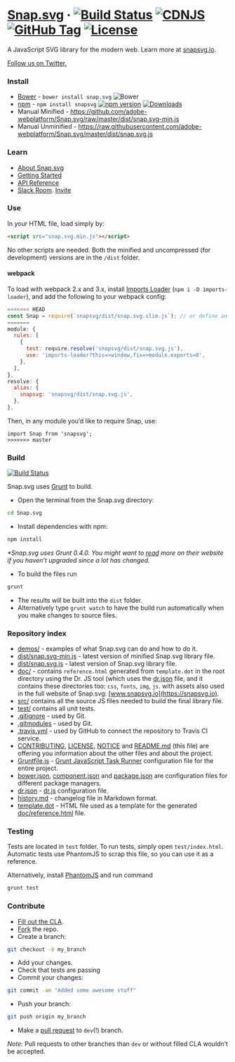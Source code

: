 [Snap.svg](http://snapsvg.io) · [![Build Status](https://travis-ci.org/adobe-webplatform/Snap.svg.svg?branch=dev)](https://travis-ci.org/adobe-webplatform/Snap.svg)  [![CDNJS](https://img.shields.io/cdnjs/v/snap.svg.svg)](https://cdnjs.com/libraries/snap.svg/) [![GitHub Tag](https://img.shields.io/github/tag/adobe-webplatform/snap.svg.svg)](https://github.com/adobe-webplatform/Snap.svg/releases) [![License](https://img.shields.io/npm/l/snapsvg.svg)](https://github.com/adobe-webplatform/Snap.svg/blob/master/LICENSE)
======

A JavaScript SVG library for the modern web. Learn more at [snapsvg.io](http://snapsvg.io).

[Follow us on Twitter.](https://twitter.com/snapsvg)

### Install
* [Bower](http://bower.io/) - `bower install snap.svg` ![Bower](https://img.shields.io/bower/v/snap.svg.svg)
* [npm](http://npmjs.com/) - `npm install snapsvg` [![npm version](https://img.shields.io/npm/v/snapsvg.svg?style=flat)](https://www.npmjs.com/package/snapsvg) [![Downloads](https://img.shields.io/npm/dt/snapsvg.svg)](https://www.npmjs.com/package/snapsvg)
* Manual Minified - https://github.com/adobe-webplatform/Snap.svg/raw/master/dist/snap.svg-min.js
* Manual Unminified - https://raw.githubusercontent.com/adobe-webplatform/Snap.svg/master/dist/snap.svg.js


### Learn

* [About Snap.svg](http://snapsvg.io/about/)
* [Getting Started](http://snapsvg.io/start/)
* [API Reference](http://snapsvg.io/docs/)
* [Slack Room](https://snapsvg.slack.com/). [Invite](https://snapsvg.slack.com/shared_invite/MTM2NTE4MTk3MDYwLTE0ODYwODgzNzUtYjQ0YmM1N2U0Mg)

### Use

In your HTML file, load simply by:
```html
<script src="snap.svg.min.js"></script>
```
No other scripts are needed. Both the minified and uncompressed (for development) versions are in the `/dist` folder.

#### webpack
To load with webpack 2.x and 3.x, install [Imports Loader](https://github.com/webpack-contrib/imports-loader) (`npm i -D imports-loader`), and add the following to your webpack config:

```js
<<<<<<< HEAD
const Snap = require(`snapsvg/dist/snap.svg.slim.js`); // or define an alias in webpack.config.js
=======
module: {
  rules: [
    {
      test: require.resolve('snapsvg/dist/snap.svg.js'),
      use: 'imports-loader?this=>window,fix=>module.exports=0',
    },
  ],
},
resolve: {
  alias: {
    snapsvg: 'snapsvg/dist/snap.svg.js',
  },
},
```

Then, in any module you’d like to require Snap, use:
```
import Snap from 'snapsvg';
>>>>>>> master
```

### Build
[![Build Status](https://travis-ci.org/adobe-webplatform/Snap.svg.svg?branch=dev)](https://travis-ci.org/adobe-webplatform/Snap.svg)

Snap.svg uses [Grunt](http://gruntjs.com/) to build.

* Open the terminal from the Snap.svg directory:
```sh
cd Snap.svg
```
* Install dependencies with npm:
```sh
npm install
```
_*Snap.svg uses Grunt 0.4.0. You might want to [read](http://gruntjs.com/getting-started) more on their website if you haven’t upgraded since a lot has changed._

* To build the files run
```sh
grunt
```
* The results will be built into the `dist` folder.
* Alternatively type `grunt watch` to have the build run automatically when you make changes to source files.

### Repository index

- [demos/](demos) - examples of what Snap.svg can do and how to do it.
- [dist/snap.svg-min.js](dist/snap.svg-min.js) - latest version of minified Snap.svg library file.
- [dist/snap.svg.js](dist/snap.svg.js) - latest version of Snap.svg library file.
- [doc/](doc/) - contains `reference.html` generated from `template.dot` in the
  root directory using the Dr. JS tool (which uses the [dr.json](dr.json) file, and it contains these directories too: `css`, `fonts`, `img`, `js`.
  with assets also used in the full website of Snap.svg: [www.snapsvg.io](https://snapsvg.io).
- [src/](src/) contains all the source JS files needed to build the final
  library file.
- [test/](test/) contains all unit tests.
- [.gitignore](.gitignore) - used by Git.
- [.gitmodules](.gitmodules) - used by Git.
- [.travis.yml](.travis.yml) - used by GitHub to connect the repository to
  Travis CI service.
- [CONTRIBUTING](CONTRIBUTING), [LICENSE](LICENSE), [NOTICE](NOTICE) and
  [README.md](README.md) (this file) are offering you information about the
  other files and about the project.
- [Gruntfile.js](Gruntfile.js) - [Grunt JavaScript Task Runner](https://gruntjs.com/) configuration file for the entire project.
- [bower.json](bower.json), [component.json](component.json) and
  [package.json](package.json) are configuration files for different package
  managers.
- [dr.json](dr.json) - [dr.js](https://github.com/adobe-webplatform/dr.js)
  configuration file.
- [history.md](history.md) - changelog file in Markdown format.
- [template.dot](template.dot) - HTML file used as a template for the generated
[doc/reference.html](doc/reference.html) file.


### Testing

Tests are located in `test` folder. To run tests, simply open `test/index.html`. Automatic tests use PhantomJS to scrap this file, so you can use it as a reference.

Alternatively, install [PhantomJS](http://phantomjs.org) and run command
```sh
grunt test
```

### Contribute

* [Fill out the CLA](http://snapsvg.io/contributions/).
* [Fork](https://help.github.com/articles/fork-a-repo) the repo.
* Create a branch:
```sh
git checkout -b my_branch
```
* Add your changes.
* Check that tests are passing
* Commit your changes:
```sh
git commit -am "Added some awesome stuff"
```
* Push your branch:
```sh
git push origin my_branch
```
* Make a [pull request](https://help.github.com/articles/using-pull-requests) to `dev`(!) branch.

*Note:* Pull requests to other branches than `dev` or without filled CLA wouldn’t be accepted.
